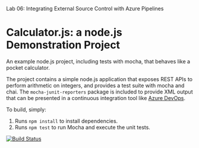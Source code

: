 
Lab 06: Integrating External Source Control with Azure Pipelines



Calculator.js: a node.js Demonstration Project
==============================================
An example node.js project, including tests with mocha, that behaves like
a pocket calculator.

The project contains a simple node.js application that exposes REST APIs
to perform arithmetic on integers, and provides a test suite with mocha
and chai.  The `mocha-junit-reporters` package is included to provide XML
output that can be presented in a continuous integration tool like
[Azure DevOps](https://azure.com/devops).

To build, simply:

1. Runs `npm install` to install dependencies.
2. Runs `npm test` to run Mocha and execute the unit tests.

[![Build Status](https://dev.azure.com/sarahtumenasmarques/Integrating%20External%20Source%20Control%20with%20Azure%20Pipelines/_apis/build/status/SarahTumenas.calculator?branchName=master)](https://dev.azure.com/sarahtumenasmarques/Integrating%20External%20Source%20Control%20with%20Azure%20Pipelines/_build/latest?definitionId=7&branchName=master)
